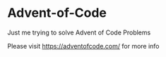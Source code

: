 # Advent-of-Code
Just me trying to solve Advent of Code Problems

Please visit https://adventofcode.com/ for more info
